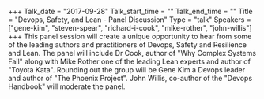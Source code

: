 +++
Talk_date = "2017-09-28"
Talk_start_time = ""
Talk_end_time = ""
Title = "Devops, Safety, and Lean - Panel Discussion"
Type = "talk"
Speakers = ["gene-kim", "steven-spear", "richard-i-cook", "mike-rother", "john-willis"]
+++
This panel session will create a unique opportunity to hear from some of the leading authors and practitioners of Devops, Safety and Resilience and Lean.   The panel will include Dr Cook, author of "Why Complex Systems Fail" along with Mike Rother one of the leading Lean experts and author of "Toyota Kata".  Rounding out the group will be Gene Kim a Devops leader and author of "The Phoenix Project".  John Willis, co-author of the "Devops Handbook" will moderate the panel. 
